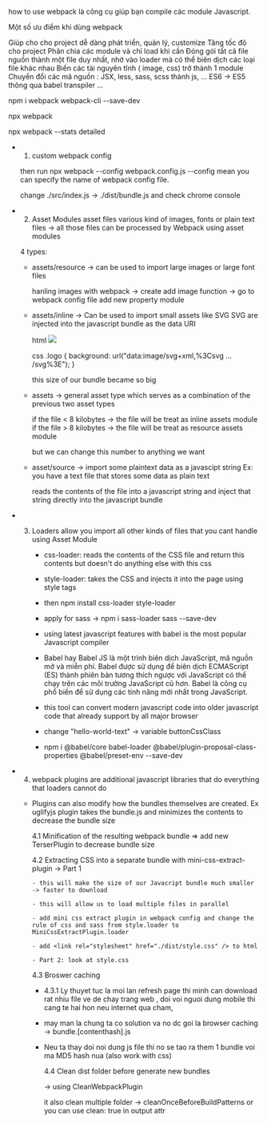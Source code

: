 how to use webpack là công cụ giúp bạn compile các module Javascript.

Một số ưu điểm khi dùng webpack

Giúp cho cho project dễ dàng phát triển, quản lý, customize
Tăng tốc độ cho project
Phân chia các module và chỉ load khi cần
Đóng gói tất cả file nguồn thành một file duy nhất, nhờ vào loader mà có thể biên dịch các loại file khác nhau
Biến các tài nguyên tĩnh ( image, css) trở thành 1 module
Chuyển đổi các mã nguồn : JSX, less, sass, scss thành js, ... ES6 -> ES5 thông qua babel transpiler ...

npm i webpack webpack-cli --save-dev

npx webpack

npx webpack --stats detailed

- 1. custom webpack config

  then run npx webpack --config webpack.config.js
  --config mean you can specify the name of webpack config file.

  change ./src/index.js -> ./dist/bundle.js and check chrome console

- 2. Asset Modules
     asset files various kind of images, fonts or plain text files -> all those files can be processed by Webpack using asset modules

  4 types:

  - assets/resource -> can be used to import large images or large font files

    hanling images with webpack -> create add image function -> go to webpack config file add new property module

  - assets/inline ->
    Can be used to import small assets like SVG
    SVG are injected into the javascript bundle as the data URI

    html
    <img src="data:image/svg+xml,%3Csvg width='247' height='34' xmlns='http://www.w3.org/2000/svg'%3E%3Cg fill='none' fill-rule='evenodd'%3E%3Cg fill='%23FFF' fill-rule='non.zero'%3E%3Cpath d='M13.918 ... 4.022-2.888 4.57V26h-4.46V7.975z' fill='%23D7DCE1'/%3E%3C/g%3E%3C/svg%3E"/>

    css
    .logo {
    background: url("data:image/svg+xml,%3Csvg ... /svg%3E");
    }

    this size of our bundle became so big

  - assets -> general asset type which serves as a combination of the previous two asset types

    if the file < 8 kilobytes -> the file will be treat as inline assets module
    if the file > 8 kilobytes -> the file will be treat as resource assets module

    but we can change this number to anything we want

  - asset/source -> import some plaintext data as a javascipt string Ex: you have a text file that stores some data as plain text

    reads the contents of the file into a javascript string and inject that string directly into the javascript bundle

- 3. Loaders allow you import all other kinds of files that you cant handle using Asset Module

     - css-loader: reads the contents of the CSS file and return this contents but doesn't do anything else with this css
     - style-loader: takes the CSS and injects it into the page using style tags

     - then npm install css-loader style-loader

     - apply for sass -> npm i sass-loader sass --save-dev

     - using latest javascript features with babel is the most popular Javascript compiler

     - Babel hay Babel JS là một trình biên dịch JavaScript, mã nguồn mở và miễn phí. Babel được sử dụng để biên dịch ECMAScript (ES) thành phiên bản tương thích ngược với JavaScript có thể chạy trên các môi trường JavaScript cũ hơn. Babel là công cụ phổ biến để sử dụng các tính năng mới nhất trong JavaScript.

     - this tool can convert modern javascript code into older javascript code that already support by all major browser

     - change "hello-world-text" -> variable buttonCssClass

     - npm i @babel/core babel-loader @babel/plugin-proposal-class-properties @babel/preset-env --save-dev

- 4. webpack plugins are additional javascript libraries that do everything that loaders cannot do

  - Plugins can also modify how the bundles themselves are created. Ex uglifyjs plugin takes the bundle.js and minimizes the contents
    to decrease the bundle size

    4.1 Minification of the resulting webpack bundle => add new TerserPlugin to decrease bundle size

    4.2 Extracting CSS into a separate bundle with mini-css-extract-plugin -> Part 1

        - this will make the size of our Javacript bundle much smaller -> faster to download

        - this will allow us to load multiple files in parallel

        - add mini css extract plugin in webpack config and change the rule of css and sass from style.loader to MiniCssExtractPlugin.loader

        - add <link rel="stylesheet" href="./dist/style.css" /> to html

        - Part 2: look at style.css

    4.3 Broswer caching

    - 4.3.1 Ly thuyet tuc la moi lan refresh page thi minh can download rat nhiu file ve de chay trang web , doi voi nguoi dung mobile thi cang te hai hon neu internet qua cham,

    - may man la chung ta co solution va no dc goi la browser caching -> bundle.[contenthash].js

    - Neu ta thay doi noi dung js file thi no se tao ra them 1 bundle voi ma MD5 hash nua (also work with css)

      4.4 Clean dist folder before generate new bundles

      -> using CleanWebpackPlugin

      it also clean multiple folder -> cleanOnceBeforeBuildPatterns or you can use clean: true in output attr
